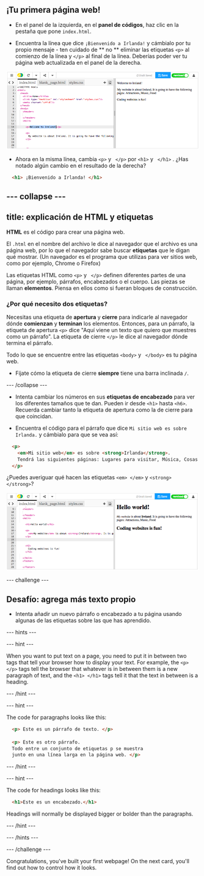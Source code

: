 ## ¡Tu primera página web!

- En el panel de la izquierda, en el **panel de códigos**, haz clic en la pestaña que pone `index.html`.

- Encuentra la línea que dice ` ¡Bienvenido a Irlanda! ` y cámbialo por tu propio mensaje - ten cuidado de ** no ** eliminar las etiquetas `<p>` al comienzo de la línea y `</p>` al final de la línea. Deberías poder ver tu página web actualizada en el panel de la derecha.

![Ejemplo de párrafo HTML](images/egFirstHtmlCode.png)

- Ahora en la misma línea, cambia `<p>` y ` </p>` por `<h1>` y ` </h1>` . ¿Has notado algún cambio en el resultado de la derecha?

```html
  <h1> ¡Bienvenido a Irlanda! </h1>
```

## \--- collapse \---

## title: explicación de HTML y etiquetas

**HTML** es el código para crear una página web.

El `.html` en el nombre del archivo le dice al navegador que el archivo es una página web, por lo que el navegador sabe buscar **etiquetas** que le digan qué mostrar. (Un navegador es el programa que utilizas para ver sitios web, como por ejemplo, Chrome o Firefox)

Las etiquetas HTML como `<p>` y ` </p>` definen diferentes partes de una página, por ejemplo, párrafos, encabezados o el cuerpo. Las piezas se llaman **elementos**. Piensa en ellos como si fueran bloques de construcción.

### ¿Por qué necesito dos etiquetas?

Necesitas una etiqueta de **apertura** y **cierre** para indicarle al navegador dónde **comienzan** y **terminan** los elementos. Entonces, para un párrafo, la etiqueta de apertura `<p>` dice "Aquí viene un texto que quiero que muestres como un párrafo". La etiqueta de cierre `</p>` le dice al navegador dónde termina el párrafo.

Todo lo que se encuentre entre las etiquetas `<body>` y ` </body>` es tu página web.

- Fíjate cómo la etiqueta de cierre **siempre** tiene una barra inclinada `/`.

\--- /collapse \---

- Intenta cambiar los números en sus **etiquetas de encabezado** para ver los diferentes tamaños que te dan. Pueden ir desde `<h1>` hasta `<h6>`. Recuerda cambiar tanto la etiqueta de apertura como la de cierre para que coincidan.

- Encuentra el código para el párrafo que dice `Mi sitio web es sobre Irlanda.` y cámbialo para que se vea así:

```html
  <p>
    <em>Mi sitio web</em> es sobre <strong>Irlanda</strong>. 
    Tendrá las siguientes páginas: Lugares para visitar, Música, Cosas para comer
  </p>
```

¿Puedes averiguar qué hacen las etiquetas `<em> </em>` y `<strong> </strong>`?

![Ejemplo de etiquetas HTML](images/egFirstTags.png)

\--- challenge \---

## Desafío: agrega más texto propio

- Intenta añadir un nuevo párrafo o encabezado a tu página usando algunas de las etiquetas sobre las que has aprendido.

\--- hints \---

\--- hint \---

When you want to put text on a page, you need to put it in between two tags that tell your browser how to display your text. For example, the `<p> </p>` tags tell the browser that whatever is in between them is a new paragraph of text, and the `<h1> </h1>` tags tell it that the text in between is a heading.

\--- /hint \---

\--- hint \---

The code for paragraphs looks like this:

```html
  <p> Este es un párrafo de texto. </p>

  <p> Este es otro párrafo.
  Todo entre un conjunto de etiquetas p se muestra 
  junto en una línea larga en la página web. </p>
```

\--- /hint \---

\--- hint \---

The code for headings looks like this:

```html
  <h1>Este es un encabezado.</h1>
```

Headings will normally be displayed bigger or bolder than the paragraphs.

\--- /hint \---

\--- /hints \---

\--- /challenge \---

Congratulations, you've built your first webpage! On the next card, you'll find out how to control how it looks.
